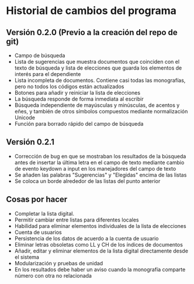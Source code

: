 # Historial de cambios del programa

## Versión 0.2.0 (Previo a la creación del repo de git)

- Campo de búsqueda
- Lista de sugerencias que muestra documentos que coinciden con el texto de
    búsqueda y lista de elecciones que guarda los elementos de interés para el
    dependiente
- Lista incompleta de documentos. Contiene casi todas las monografías, pero no
    todos los códigos están actualizados
- Botones para añadir y reiniciar la lista de elecciones
- La búsqueda responde de forma inmediata al escribir
- Búsqueda independiente de mayúsculas y minúsculas, de acentos y eñes, y
    también de otros símbolos compuestos mediante normalización Unicode
- Función para borrado rápido del campo de búsqueda

## Versión 0.2.1

- Corrección de bug en que se mostraban los resultados de la búsqueda antes de
    insertar la última letra en el campo de texto mediante cambio de evento
    keydown a input en los manejadores del campo de texto
- Se añaden las palabras "Sugerencias" y "Elegidas" encima de las listas
- Se coloca un borde alrededor de las listas del punto anterior

## Cosas por hacer

- Completar la lista digital.
- Permitir cambiar entre listas para diferentes locales
- Habilidad para eliminar elementos individuales de la lista de elecciones
- Cuenta de usuarios
- Persistencia de los datos de acuerdo a la cuenta de usuario
- Eliminar letras obsoletas como LL y CH de los índices de documentos
- Añadir, editar y eliminar elementos de la lista digital directamente desde el
    sistema
- Modularización y pruebas de unidad
- En los resultados debe haber un aviso cuando la monografía comparte número
    con otra no relacionada
